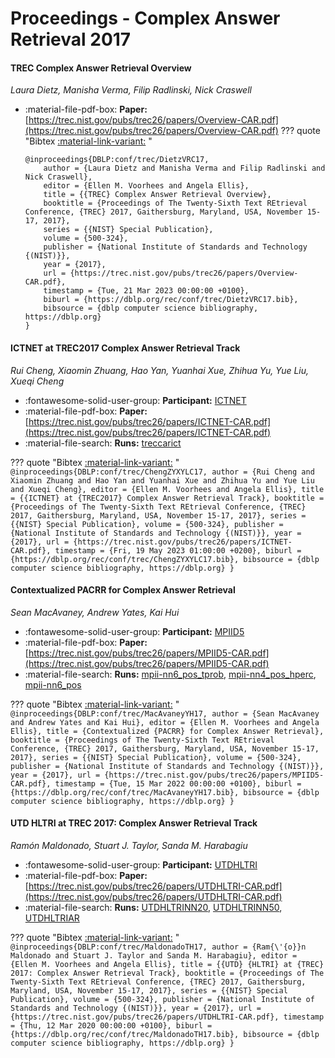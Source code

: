 # Proceedings - Complex Answer Retrieval 2017 

#### TREC Complex Answer Retrieval Overview

_Laura Dietz, Manisha Verma, Filip Radlinski, Nick Craswell_

- :material-file-pdf-box: **Paper:** [https://trec.nist.gov/pubs/trec26/papers/Overview-CAR.pdf](https://trec.nist.gov/pubs/trec26/papers/Overview-CAR.pdf)
??? quote "Bibtex [:material-link-variant:](https://dblp.org/rec/conf/trec/DietzVRC17.bib) "
	```
	@inproceedings{DBLP:conf/trec/DietzVRC17,
		author = {Laura Dietz and Manisha Verma and Filip Radlinski and Nick Craswell},
		editor = {Ellen M. Voorhees and Angela Ellis},
		title = {{TREC} Complex Answer Retrieval Overview},
		booktitle = {Proceedings of The Twenty-Sixth Text REtrieval Conference, {TREC} 2017, Gaithersburg, Maryland, USA, November 15-17, 2017},
		series = {{NIST} Special Publication},
		volume = {500-324},
		publisher = {National Institute of Standards and Technology {(NIST)}},
		year = {2017},
		url = {https://trec.nist.gov/pubs/trec26/papers/Overview-CAR.pdf},
		timestamp = {Tue, 21 Mar 2023 00:00:00 +0100},
		biburl = {https://dblp.org/rec/conf/trec/DietzVRC17.bib},
		bibsource = {dblp computer science bibliography, https://dblp.org}
	}
	```

#### ICTNET at TREC2017 Complex Answer Retrieval Track

_Rui Cheng, Xiaomin Zhuang, Hao Yan, Yuanhai Xue, Zhihua Yu, Yue Liu, Xueqi Cheng_

- :fontawesome-solid-user-group: **Participant:** [ICTNET](./participants.md#ictnet)
- :material-file-pdf-box: **Paper:** [https://trec.nist.gov/pubs/trec26/papers/ICTNET-CAR.pdf](https://trec.nist.gov/pubs/trec26/papers/ICTNET-CAR.pdf)
- :material-file-search: **Runs:** [treccarict](./runs.md#treccarict)

??? quote "Bibtex [:material-link-variant:](https://dblp.org/rec/conf/trec/ChengZYXYLC17.bib) "
	```
	@inproceedings{DBLP:conf/trec/ChengZYXYLC17,
		author = {Rui Cheng and Xiaomin Zhuang and Hao Yan and Yuanhai Xue and Zhihua Yu and Yue Liu and Xueqi Cheng},
		editor = {Ellen M. Voorhees and Angela Ellis},
		title = {{ICTNET} at {TREC2017} Complex Answer Retrieval Track},
		booktitle = {Proceedings of The Twenty-Sixth Text REtrieval Conference, {TREC} 2017, Gaithersburg, Maryland, USA, November 15-17, 2017},
		series = {{NIST} Special Publication},
		volume = {500-324},
		publisher = {National Institute of Standards and Technology {(NIST)}},
		year = {2017},
		url = {https://trec.nist.gov/pubs/trec26/papers/ICTNET-CAR.pdf},
		timestamp = {Fri, 19 May 2023 01:00:00 +0200},
		biburl = {https://dblp.org/rec/conf/trec/ChengZYXYLC17.bib},
		bibsource = {dblp computer science bibliography, https://dblp.org}
	}
	```

#### Contextualized PACRR for Complex Answer Retrieval

_Sean MacAvaney, Andrew Yates, Kai Hui_

- :fontawesome-solid-user-group: **Participant:** [MPIID5](./participants.md#mpiid5)
- :material-file-pdf-box: **Paper:** [https://trec.nist.gov/pubs/trec26/papers/MPIID5-CAR.pdf](https://trec.nist.gov/pubs/trec26/papers/MPIID5-CAR.pdf)
- :material-file-search: **Runs:** [mpii-nn6_pos_tprob](./runs.md#mpii-nn6_pos_tprob), [mpii-nn4_pos_hperc](./runs.md#mpii-nn4_pos_hperc), [mpii-nn6_pos](./runs.md#mpii-nn6_pos)

??? quote "Bibtex [:material-link-variant:](https://dblp.org/rec/conf/trec/MacAvaneyYH17.bib) "
	```
	@inproceedings{DBLP:conf/trec/MacAvaneyYH17,
		author = {Sean MacAvaney and Andrew Yates and Kai Hui},
		editor = {Ellen M. Voorhees and Angela Ellis},
		title = {Contextualized {PACRR} for Complex Answer Retrieval},
		booktitle = {Proceedings of The Twenty-Sixth Text REtrieval Conference, {TREC} 2017, Gaithersburg, Maryland, USA, November 15-17, 2017},
		series = {{NIST} Special Publication},
		volume = {500-324},
		publisher = {National Institute of Standards and Technology {(NIST)}},
		year = {2017},
		url = {https://trec.nist.gov/pubs/trec26/papers/MPIID5-CAR.pdf},
		timestamp = {Tue, 15 Mar 2022 00:00:00 +0100},
		biburl = {https://dblp.org/rec/conf/trec/MacAvaneyYH17.bib},
		bibsource = {dblp computer science bibliography, https://dblp.org}
	}
	```

#### UTD HLTRI at TREC 2017: Complex Answer Retrieval Track

_Ramón Maldonado, Stuart J. Taylor, Sanda M. Harabagiu_

- :fontawesome-solid-user-group: **Participant:** [UTDHLTRI](./participants.md#utdhltri)
- :material-file-pdf-box: **Paper:** [https://trec.nist.gov/pubs/trec26/papers/UTDHLTRI-CAR.pdf](https://trec.nist.gov/pubs/trec26/papers/UTDHLTRI-CAR.pdf)
- :material-file-search: **Runs:** [UTDHLTRINN20](./runs.md#utdhltrinn20), [UTDHLTRINN50](./runs.md#utdhltrinn50), [UTDHLTRIAR](./runs.md#utdhltriar)

??? quote "Bibtex [:material-link-variant:](https://dblp.org/rec/conf/trec/MaldonadoTH17.bib) "
	```
	@inproceedings{DBLP:conf/trec/MaldonadoTH17,
		author = {Ram{\'{o}}n Maldonado and Stuart J. Taylor and Sanda M. Harabagiu},
		editor = {Ellen M. Voorhees and Angela Ellis},
		title = {{UTD} {HLTRI} at {TREC} 2017: Complex Answer Retrieval Track},
		booktitle = {Proceedings of The Twenty-Sixth Text REtrieval Conference, {TREC} 2017, Gaithersburg, Maryland, USA, November 15-17, 2017},
		series = {{NIST} Special Publication},
		volume = {500-324},
		publisher = {National Institute of Standards and Technology {(NIST)}},
		year = {2017},
		url = {https://trec.nist.gov/pubs/trec26/papers/UTDHLTRI-CAR.pdf},
		timestamp = {Thu, 12 Mar 2020 00:00:00 +0100},
		biburl = {https://dblp.org/rec/conf/trec/MaldonadoTH17.bib},
		bibsource = {dblp computer science bibliography, https://dblp.org}
	}
	```

